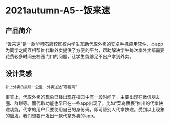 # 2021autumn-A5--饭来速

## 产品简介

“饭来速”是一款华师石牌校区校内学生互助代取外卖的安卓手机应用软件，本app为同学之间互相帮忙代取外卖提供了方便的平台，帮助解决学生每次拿外卖都需要花费较多时间去校园门口的问题，让学生能够足不出户拿到外卖。

## 设计灵感

```
补上外卖的最后一公里：外卖送达“零距离”
```

事实上，代取外卖的现象已经出现在校园中有一段时间了，主要出现在微信朋友圈、群聊等。而代取功能也早已在一些app出现了，比如“菜鸟裹裹”推出的代拿快递功能，代拿的用户只要使用自己的身份码，即可替别人代拿快递。受到以上现象的启发，我们想要开发出一款代拿外卖的app。
